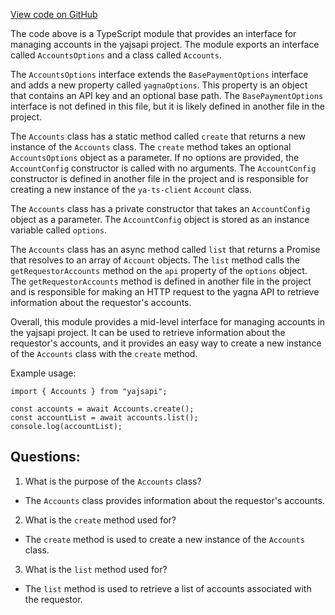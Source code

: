 [View code on GitHub](https://github.com/golemfactory/yajsapi/payment/accounts.ts)

The code above is a TypeScript module that provides an interface for managing accounts in the yajsapi project. The module exports an interface called `AccountsOptions` and a class called `Accounts`. 

The `AccountsOptions` interface extends the `BasePaymentOptions` interface and adds a new property called `yagnaOptions`. This property is an object that contains an API key and an optional base path. The `BasePaymentOptions` interface is not defined in this file, but it is likely defined in another file in the project. 

The `Accounts` class has a static method called `create` that returns a new instance of the `Accounts` class. The `create` method takes an optional `AccountsOptions` object as a parameter. If no options are provided, the `AccountConfig` constructor is called with no arguments. The `AccountConfig` constructor is defined in another file in the project and is responsible for creating a new instance of the `ya-ts-client` `Account` class. 

The `Accounts` class has a private constructor that takes an `AccountConfig` object as a parameter. The `AccountConfig` object is stored as an instance variable called `options`. 

The `Accounts` class has an async method called `list` that returns a Promise that resolves to an array of `Account` objects. The `list` method calls the `getRequestorAccounts` method on the `api` property of the `options` object. The `getRequestorAccounts` method is defined in another file in the project and is responsible for making an HTTP request to the yagna API to retrieve information about the requestor's accounts. 

Overall, this module provides a mid-level interface for managing accounts in the yajsapi project. It can be used to retrieve information about the requestor's accounts, and it provides an easy way to create a new instance of the `Accounts` class with the `create` method. 

Example usage:

```
import { Accounts } from "yajsapi";

const accounts = await Accounts.create();
const accountList = await accounts.list();
console.log(accountList);
```
## Questions: 
 1. What is the purpose of the `Accounts` class?
- The `Accounts` class provides information about the requestor's accounts.

2. What is the `create` method used for?
- The `create` method is used to create a new instance of the `Accounts` class.

3. What is the `list` method used for?
- The `list` method is used to retrieve a list of accounts associated with the requestor.